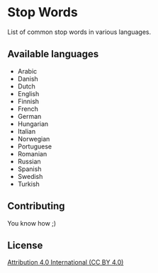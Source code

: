 Stop Words
==========

List of common stop words in various languages.



Available languages
-------------------
* Arabic
* Danish
* Dutch
* English
* Finnish
* French
* German
* Hungarian
* Italian
* Norwegian
* Portuguese
* Romanian
* Russian
* Spanish
* Swedish
* Turkish


Contributing
-----------------
You know how ;)


License
--------
[Attribution 4.0 International (CC BY 4.0)][LICENSE]

[LICENSE]: http://creativecommons.org/licenses/by/4.0/
